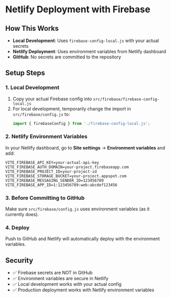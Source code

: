 # Netlify Deployment with Firebase

## How This Works

- **Local Development**: Uses `firebase-config-local.js` with your actual secrets
- **Netlify Deployment**: Uses environment variables from Netlify dashboard
- **GitHub**: No secrets are committed to the repository

## Setup Steps

### 1. Local Development
1. Copy your actual Firebase config into `src/firebase/firebase-config-local.js`
2. For local development, temporarily change the import in `src/firebase/config.js` to:
   ```javascript
   import { firebaseConfig } from './firebase-config-local.js';
   ```

### 2. Netlify Environment Variables
In your Netlify dashboard, go to **Site settings** → **Environment variables** and add:

```
VITE_FIREBASE_API_KEY=your-actual-api-key
VITE_FIREBASE_AUTH_DOMAIN=your-project.firebaseapp.com
VITE_FIREBASE_PROJECT_ID=your-project-id
VITE_FIREBASE_STORAGE_BUCKET=your-project.appspot.com
VITE_FIREBASE_MESSAGING_SENDER_ID=123456789
VITE_FIREBASE_APP_ID=1:123456789:web:abcdef123456
```

### 3. Before Committing to GitHub
Make sure `src/firebase/config.js` uses environment variables (as it currently does).

### 4. Deploy
Push to GitHub and Netlify will automatically deploy with the environment variables.

## Security
- ✅ Firebase secrets are NOT in GitHub
- ✅ Environment variables are secure in Netlify
- ✅ Local development works with your actual config
- ✅ Production deployment works with Netlify environment variables 